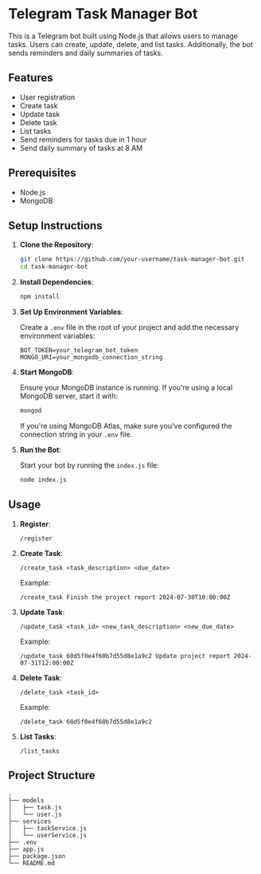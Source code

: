 # Telegram Task Manager Bot

This is a Telegram bot built using Node.js that allows users to manage tasks. Users can create, update, delete, and list tasks. Additionally, the bot sends reminders and daily summaries of tasks.

## Features

- User registration
- Create task
- Update task
- Delete task
- List tasks
- Send reminders for tasks due in 1 hour
- Send daily summary of tasks at 8 AM

## Prerequisites

- Node.js
- MongoDB

## Setup Instructions

1. **Clone the Repository**:

   ```bash
   git clone https://github.com/your-username/task-manager-bot.git
   cd task-manager-bot
   ```

2. **Install Dependencies**:

   ```bash
   npm install
   ```

3. **Set Up Environment Variables**:

   Create a `.env` file in the root of your project and add the necessary environment variables:

   ```env
   BOT_TOKEN=your_telegram_bot_token
   MONGO_URI=your_mongodb_connection_string
   ```

4. **Start MongoDB**:

   Ensure your MongoDB instance is running. If you're using a local MongoDB server, start it with:

   ```bash
   mongod
   ```

   If you're using MongoDB Atlas, make sure you've configured the connection string in your `.env` file.

5. **Run the Bot**:

   Start your bot by running the `index.js` file:

   ```bash
   node index.js
   ```

## Usage

1. **Register**:

   ```text
   /register
   ```

2. **Create Task**:

   ```text
   /create_task <task_description> <due_date>
   ```
   Example:

   ```text
   /create_task Finish the project report 2024-07-30T10:00:00Z
   ```

3. **Update Task**:

   ```text
   /update_task <task_id> <new_task_description> <new_due_date>
   ```
   Example:

   ```text
   /update_task 60d5f0e4f60b7d55d8e1a9c2 Update project report 2024-07-31T12:00:00Z
   ```

4. **Delete Task**:

   ```text
   /delete_task <task_id>
   ```
   Example:

   ```text
   /delete_task 60d5f0e4f60b7d55d8e1a9c2
   ```

5. **List Tasks**:

   ```text
   /list_tasks
   ```

## Project Structure

```
.
├── models
│   ├── task.js
│   └── user.js
├── services
│   ├── taskService.js
│   └── userService.js
├── .env
├── app.js
├── package.json
└── README.md
```

